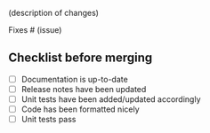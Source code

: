 (description of changes)

Fixes # (issue)

## Checklist before merging
- [ ] Documentation is up-to-date
- [ ] Release notes have been updated
- [ ] Unit tests have been added/updated accordingly
- [ ] Code has been formatted nicely
- [ ] Unit tests pass

